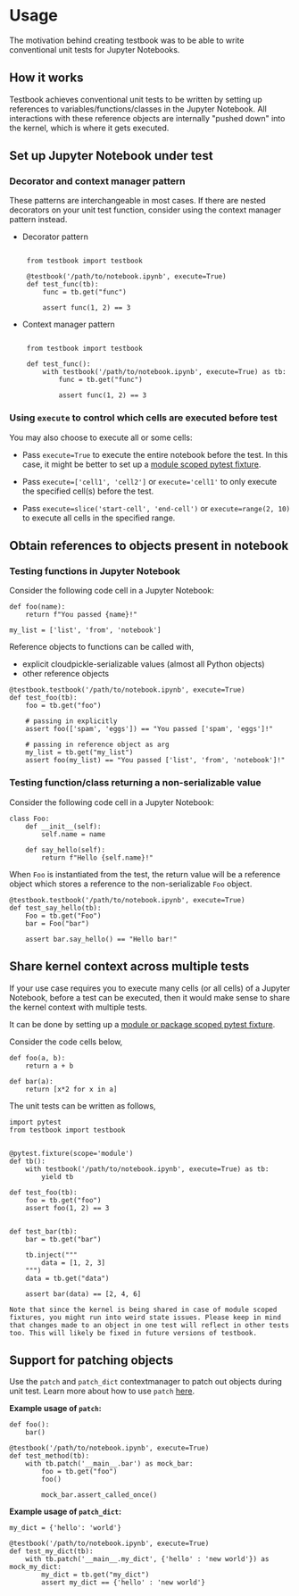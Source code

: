 # Usage

The motivation behind creating testbook was to be able to write conventional unit tests for Jupyter Notebooks.

## How it works

Testbook achieves conventional unit tests to be written by setting up references to variables/functions/classes in the Jupyter Notebook. All interactions with these reference objects are internally "pushed down" into the kernel, which is where it gets executed.

## Set up Jupyter Notebook under test

### Decorator and context manager pattern

These patterns are interchangeable in most cases. If there are nested decorators on your unit test function, consider using the context manager pattern instead.

- Decorator pattern

  ```{code-block} python

   from testbook import testbook

   @testbook('/path/to/notebook.ipynb', execute=True)
   def test_func(tb):
       func = tb.get("func")

       assert func(1, 2) == 3
  ```

- Context manager pattern

  ```{code-block} python

   from testbook import testbook

   def test_func():
       with testbook('/path/to/notebook.ipynb', execute=True) as tb:
           func = tb.get("func")

           assert func(1, 2) == 3
  ```

### Using `execute` to control which cells are executed before test

You may also choose to execute all or some cells:

- Pass `execute=True` to execute the entire notebook before the test. In this case, it might be better to set up a [module scoped pytest fixture](#share-kernel-context-across-multiple-tests).

- Pass `execute=['cell1', 'cell2']` or `execute='cell1'` to only execute the specified cell(s) before the test.

- Pass `execute=slice('start-cell', 'end-cell')` or `execute=range(2, 10)` to execute all cells in the specified range.

## Obtain references to objects present in notebook

### Testing functions in Jupyter Notebook

Consider the following code cell in a Jupyter Notebook:

```{code-block} python
def foo(name):
    return f"You passed {name}!"

my_list = ['list', 'from', 'notebook']
```

Reference objects to functions can be called with,

- explicit cloudpickle-serializable values (almost all Python objects)
- other reference objects

```{code-block} python
@testbook.testbook('/path/to/notebook.ipynb', execute=True)
def test_foo(tb):
    foo = tb.get("foo")

    # passing in explicitly
    assert foo(['spam', 'eggs']) == "You passed ['spam', 'eggs']!"

    # passing in reference object as arg
    my_list = tb.get("my_list")
    assert foo(my_list) == "You passed ['list', 'from', 'notebook']!"
```

### Testing function/class returning a non-serializable value

Consider the following code cell in a Jupyter Notebook:

```{code-block} python
class Foo:
    def __init__(self):
        self.name = name

    def say_hello(self):
        return f"Hello {self.name}!"
```

When `Foo` is instantiated from the test, the return value will be a reference object which stores a reference to the non-serializable `Foo` object.

```{code-block} python
@testbook.testbook('/path/to/notebook.ipynb', execute=True)
def test_say_hello(tb):
    Foo = tb.get("Foo")
    bar = Foo("bar")

    assert bar.say_hello() == "Hello bar!"
```

## Share kernel context across multiple tests

If your use case requires you to execute many cells (or all cells) of a Jupyter Notebook, before a test can be executed, then it would make sense to share the kernel context with multiple tests.

It can be done by setting up a [module or package scoped pytest fixture][fixture].

Consider the code cells below,

```{code-block} python
def foo(a, b):
    return a + b
```

```{code-block} python
def bar(a):
    return [x*2 for x in a]
```

The unit tests can be written as follows,

```{code-block} python
import pytest
from testbook import testbook


@pytest.fixture(scope='module')
def tb():
    with testbook('/path/to/notebook.ipynb', execute=True) as tb:
        yield tb

def test_foo(tb):
    foo = tb.get("foo")
    assert foo(1, 2) == 3


def test_bar(tb):
    bar = tb.get("bar")

    tb.inject("""
        data = [1, 2, 3]
    """)
    data = tb.get("data")

    assert bar(data) == [2, 4, 6]
```

```{warning}
Note that since the kernel is being shared in case of module scoped fixtures, you might run into weird state issues. Please keep in mind that changes made to an object in one test will reflect in other tests too. This will likely be fixed in future versions of testbook.
```

## Support for patching objects

Use the `patch` and `patch_dict` contextmanager to patch out objects during unit test. Learn more about how to use `patch` [here](https://docs.python.org/3/library/unittest.mock.html#unittest.mock.patch).

**Example usage of `patch`:**

```{code-block} python
def foo():
    bar()
```

```{code-block} python
@testbook('/path/to/notebook.ipynb', execute=True)
def test_method(tb):
    with tb.patch('__main__.bar') as mock_bar:
        foo = tb.get("foo")
        foo()

        mock_bar.assert_called_once()
```

**Example usage of `patch_dict`:**

```{code-block} python
my_dict = {'hello': 'world'}
```

```{code-block} python
@testbook('/path/to/notebook.ipynb', execute=True)
def test_my_dict(tb):
    with tb.patch('__main__.my_dict', {'hello' : 'new world'}) as mock_my_dict:
        my_dict = tb.get("my_dict")
        assert my_dict == {'hello' : 'new world'}

```

[fixture]: https://docs.pytest.org/en/stable/fixture.html#scope-sharing-a-fixture-instance-across-tests-in-a-class-module-or-session
